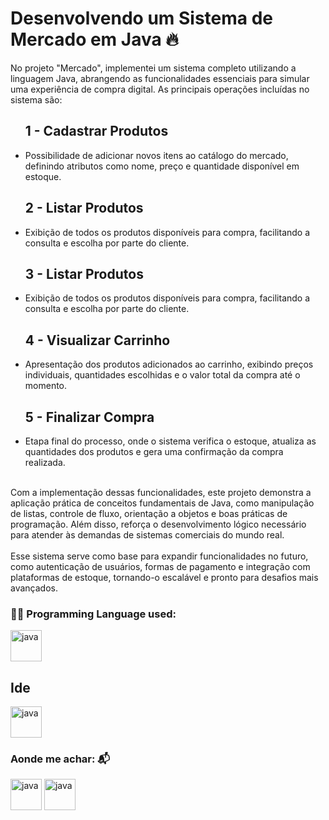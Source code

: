 # Desenvolvendo um Sistema de Mercado em Java 🔥
No projeto "Mercado", implementei um sistema completo utilizando a linguagem Java, abrangendo as funcionalidades essenciais para simular uma experiência de compra digital. As principais operações incluídas no sistema são:

<ol>
  <h2>1 - Cadastrar Produtos
  </ol>

<ul>
  <p><li>Possibilidade de adicionar novos itens ao catálogo do mercado, definindo atributos como nome, preço e quantidade disponível em estoque.</li>
</ul>

<ol>
  <h2>2 - Listar Produtos</li>
  </ol>

<ul>
  <p><li>Exibição de todos os produtos disponíveis para compra, facilitando a consulta e escolha por parte do cliente.</li>
</ul>


<ol>
  <h2>3 - Listar Produtos</li>
  </ol>

<ul>
  <p><li>Exibição de todos os produtos disponíveis para compra, facilitando a consulta e escolha por parte do cliente.</li>
</ul>

<ol>
  <h2>4 - Visualizar Carrinho</li>
  </ol>

<ul>
  <p><li>Apresentação dos produtos adicionados ao carrinho, exibindo preços individuais, quantidades escolhidas e o valor total da compra até o momento.</li>
</ul>

<ol>
  <h2>5 - Finalizar Compra</li>
  </ol>

<ul>
  <p><li>Etapa final do processo, onde o sistema verifica o estoque, atualiza as quantidades dos produtos e gera uma confirmação da compra realizada.</li>
</ul>

<br>
Com a implementação dessas funcionalidades, este projeto demonstra a aplicação prática de conceitos fundamentais de Java, como manipulação de listas, controle de fluxo, orientação a objetos e boas práticas de programação. Além disso, reforça o desenvolvimento lógico necessário para atender às demandas de sistemas comerciais do mundo real.
<br>
<br>
Esse sistema serve como base para expandir funcionalidades no futuro, como autenticação de usuários, formas de pagamento e integração com plataformas de estoque, tornando-o escalável e pronto para desafios mais avançados.

<h3 tabindex="-1" class="heading-element" dir="auto">👨‍💻  Programming Language used:</h3>

<p align="left" dir="auto">
<a target="_blank" rel="noopener noreferrer nofollow" href="https://raw.githubusercontent.com/bablubambal/All_logo_and_pictures/1ac69ce5fbc389725f16f989fa53c62d6e1b4883/programming%20languages/java.svg"><img src="https://raw.githubusercontent.com/bablubambal/All_logo_and_pictures/1ac69ce5fbc389725f16f989fa53c62d6e1b4883/programming%20languages/java.svg" alt="java" height="50" width="50" style="max-width: 100%;"></a> 
</p>

<h2 tabindex="-1" class="heading-element" dir="auto">Ide</h2>
<a target="_blank" rel="noopener noreferrer nofollow" href="https://raw.githubusercontent.com/bablubambal/All_logo_and_pictures/7c0ac2ceb9f9d24992ec393d11fa7337d2f92466/ides/intellij.svg"><img src="https://raw.githubusercontent.com/bablubambal/All_logo_and_pictures/7c0ac2ceb9f9d24992ec393d11fa7337d2f92466/ides/intellij.svg" alt="java" height="50" width="50" style="max-width: 100%;"></a> 

<h3 tabindex="-1" class="heading-element" dir="auto">Aonde me achar: 📬</h3>
<a target="_blank" rel="noopener noreferrer nofollow" href="https://www.linkedin.com/in/domenicohorsay/"><img src="https://raw.githubusercontent.com/bablubambal/All_logo_and_pictures/7c0ac2ceb9f9d24992ec393d11fa7337d2f92466/social%20icons/linkedin.svg" alt="java" height="50" width="50" style="max-width: 100%;"></a> 
<a target="_blank" rel="noopener noreferrer nofollow" href="https://github.com/DomenicoHorsay"><img src="https://raw.githubusercontent.com/bablubambal/All_logo_and_pictures/7c0ac2ceb9f9d24992ec393d11fa7337d2f92466/social%20icons/github.svg" alt="java" height="50" width="50" style="max-width: 100%;"></a> 
